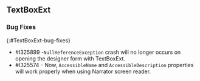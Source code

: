 ## TextBoxExt

### Bug Fixes
{:#TextBoxExt-bug-fixes}

* \#I325899 -`NullReferenceException` crash will no longer occurs on opening the designer form with TextBoxExt.
* \#I325574 - Now, `AccessibleName` and `AccessibleDescription` properties will work properly when using Narrator screen reader.
